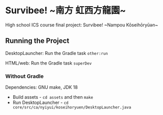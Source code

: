 # Survibee! \~南方 虹西方龍園\~


High school ICS course final project: Survibee! ~Nampou Kōseihōryūən~

## Running the Project

DesktopLauncher: Run the Gradle task `other:run`

HTML/web: Run the Gradle task `superDev`


### Without Gradle

Dependencies: GNU make, JDK 18

- Build assets - `cd assets` and then `make`
- Run DesktopLauncher - `cd core/src/ca/nyiyui/koseihoryuen/DesktopLauncher.java`
